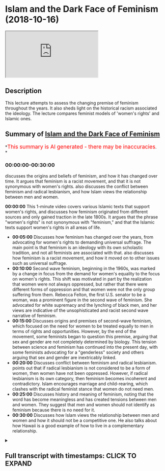 # Islam and the Dark Face of Feminism (2018-10-16)

<iframe loading='lazy' allow='autoplay' src='https://www.youtube.com/embed/sC5K5PT-atA'></iframe>

## Description

This lecture attempts to assess the changing premise of feminism throughout the years. It also sheds light on the historical racism associated the ideology. The lecture compares feminist models of 'women's rights' and Islamic ones.

## Summary of [Islam and the Dark Face of Feminism](https://www.youtube.com/watch?v=sC5K5PT-atA)

*<span style="color:red; font-size:125%">This summary is AI generated - there may be inaccuracies</span>. *

### <a onclick="modifyYTiframeseektime('0')">00:00:00-00:30:00</a>

 discusses the origins and beliefs of feminism, and how it has changed over time. It argues that feminism is a racist movement, and that it is not synonymous with women's rights.  also discusses the conflict between feminism and radical lesbianism, and how Islam views the relationship between men and women.

**<a onclick="modifyYTiframeseektime('0')">00:00:00</a>** This 1-minute video covers various Islamic texts that support women's rights, and discusses how feminism originated from different sources and only gained traction in the late 1800s. It argues that the phrase "women's rights" is not synonymous with "feminism," and that the Islamic texts support women's rights in all areas of life.

* **<a onclick="modifyYTiframeseektime('300')">00:05:00</a>** Discusses how feminism has changed over the years, from advocating for women's rights to demanding universal suffrage. The main point is that feminism is an ideology with its own scholastic tradition, and not all feminists are associated with that.  also discusses how feminism is a racist movement, and how it moved on to other issues such as universal suffrage.
* **<a onclick="modifyYTiframeseektime('600')">00:10:00</a>** Second wave feminism, beginning in the 1960s, was marked by a change in focus from the demand for women's equality to the focus on women's rights. This shift was motivated in part by the realization that women were not always oppressed, but rather that there were different forms of oppression and that women were not the only group suffering from them. Rebecca Felton, the first U.S. senator to be a woman, was a prominent figure in the second wave of feminism. She advocated for white supremacy and the lynching of black men, and her views are indicative of the unsophisticated and racist second wave narrative of feminism.
* **<a onclick="modifyYTiframeseektime('900')">00:15:00</a>** Discusses origins and premises of second-wave feminism, which focused on the need for women to be treated equally to men in terms of rights and opportunities. However, by the end of the movement, some feminists began to question this premise, arguing that sex and gender are not completely determined by biology. This tension between science and feminism has continued into the present day, with some feminists advocating for a "genderless" society and others arguing that sex and gender are inextricably linked.
* **<a onclick="modifyYTiframeseektime('1200')">00:20:00</a>** Discusses conflict between feminism and radical lesbianism. points out that if radical lesbianism is not considered to be a form of women, then women have not been oppressed. However, if radical lesbianism is its own category, then feminism becomes incoherent and contradictory. Islam encourages marriage and child-rearing, which clashes with the radical feminist stance that women do not need men.
* **<a onclick="modifyYTiframeseektime('1500')">00:25:00</a>** Discusses history and meaning of feminism, noting that the word has become meaningless and has created tensions between men and women. They suggest that men and women should not identify as feminism because there is no need for it.
* **<a onclick="modifyYTiframeseektime('1800')">00:30:00</a>** Discusses how Islam views the relationship between men and women and how it should not be a competitive one. He also talks about how Hawaii is a good example of how to live in a complementary relationship.

<details><summary><h2>Full transcript with timestamps: CLICK TO EXPAND</h2></summary>

<a onclick="modifyYTiframeseektime('8')">0:00:08</a> Music  
<a onclick="modifyYTiframeseektime('15')">0:00:15</a> salam aliekum wa rahamtullah Havanna  
<a onclick="modifyYTiframeseektime('18')">0:00:18</a> Catherine let's get started straight  
<a onclick="modifyYTiframeseektime('25')">0:00:25</a> away by saying that Islam is  
<a onclick="modifyYTiframeseektime('31')">0:00:31</a> categorically for women's rights there's  
<a onclick="modifyYTiframeseektime('35')">0:00:35</a> no doubt about that  
<a onclick="modifyYTiframeseektime('37')">0:00:37</a> just as it's LOM is categorically for  
<a onclick="modifyYTiframeseektime('40')">0:00:40</a> human rights and just like Islam is  
<a onclick="modifyYTiframeseektime('44')">0:00:44</a> categorically for human beings giving  
<a onclick="modifyYTiframeseektime('47')">0:00:47</a> God his rights as well and just like  
<a onclick="modifyYTiframeseektime('51')">0:00:51</a> Islam is for animal rights anyone who  
<a onclick="modifyYTiframeseektime('54')">0:00:54</a> denies those realities is denying a part  
<a onclick="modifyYTiframeseektime('57')">0:00:57</a> of Islam because the ayat and the hadith  
<a onclick="modifyYTiframeseektime('61')">0:01:01</a> that have come about this matter are too  
<a onclick="modifyYTiframeseektime('65')">0:01:05</a> plentiful to be disregarded  
<a onclick="modifyYTiframeseektime('68')">0:01:08</a> for example Allah Subhanahu WA Ta'ala  
<a onclick="modifyYTiframeseektime('71')">0:01:11</a> says first a javelin robbed boom and  
<a onclick="modifyYTiframeseektime('75')">0:01:15</a> nearly  
<a onclick="modifyYTiframeseektime('76')">0:01:16</a> oh dear hemella amylum min who I mean  
<a onclick="modifyYTiframeseektime('78')">0:01:18</a> coming that Kareena onthe a document but  
<a onclick="modifyYTiframeseektime('81')">0:01:21</a> that allah subhanaw taala replied to  
<a onclick="modifyYTiframeseektime('84')">0:01:24</a> them and he said that I will not let to  
<a onclick="modifyYTiframeseektime('86')">0:01:26</a> waste any deed of a doer whether they be  
<a onclick="modifyYTiframeseektime('91')">0:01:31</a> male or female and both of them are from  
<a onclick="modifyYTiframeseektime('94')">0:01:34</a> one another  
<a onclick="modifyYTiframeseektime('96')">0:01:36</a> allah subhanaw taala he says yes if  
<a onclick="modifyYTiframeseektime('100')">0:01:40</a> Tunica Phoenicia they ask you about  
<a onclick="modifyYTiframeseektime('103')">0:01:43</a> women he said would allow you've taken  
<a onclick="modifyYTiframeseektime('107')">0:01:47</a> Vienna say Allah will tell you about  
<a onclick="modifyYTiframeseektime('110')">0:01:50</a> them and in that area  
<a onclick="modifyYTiframeseektime('112')">0:01:52</a> he describes given the rights to here  
<a onclick="modifyYTiframeseektime('115')">0:01:55</a> Tammany said the ones who are often  
<a onclick="modifyYTiframeseektime('117')">0:01:57</a> girls particularly and the emphasis on  
<a onclick="modifyYTiframeseektime('121')">0:02:01</a> female orphans in the Quran I would  
<a onclick="modifyYTiframeseektime('123')">0:02:03</a> argue is more than any other ancient  
<a onclick="modifyYTiframeseektime('127')">0:02:07</a> religious texts the Prophet Muhammad SAW  
<a onclick="modifyYTiframeseektime('132')">0:02:12</a> Allah Allah who suddenly said in a  
<a onclick="modifyYTiframeseektime('133')">0:02:13</a> hadith murobashi-san ohana that in them  
<a onclick="modifyYTiframeseektime('136')">0:02:16</a> and itself  
<a onclick="modifyYTiframeseektime('137')">0:02:17</a> hijae and that certainly men are equal  
<a onclick="modifyYTiframeseektime('140')">0:02:20</a> to women but it's this equality that  
<a onclick="modifyYTiframeseektime('144')">0:02:24</a> we're going to contest and talk about  
<a onclick="modifyYTiframeseektime('146')">0:02:26</a> today because what equality that the  
<a onclick="modifyYTiframeseektime('148')">0:02:28</a> prophet muhammad sallallahoalyhiwasallam  
<a onclick="modifyYTiframeseektime('149')">0:02:29</a> mean here the hadith itself was  
<a onclick="modifyYTiframeseektime('153')">0:02:33</a> referring to will do and I assure was  
<a onclick="modifyYTiframeseektime('159')">0:02:39</a> asking the Prophet Muhammad SAW  
<a onclick="modifyYTiframeseektime('160')">0:02:40</a> hilarious mmm is it the same for men as  
<a onclick="modifyYTiframeseektime('162')">0:02:42</a> it is for women and so he replied with  
<a onclick="modifyYTiframeseektime('164')">0:02:44</a> this phrase the inner man he said of  
<a onclick="modifyYTiframeseektime('166')">0:02:46</a> jihad agenda certainly men are equal to  
<a onclick="modifyYTiframeseektime('169')">0:02:49</a> women ie in front of the law in front of  
<a onclick="modifyYTiframeseektime('173')">0:02:53</a> the Islamic law men are equal to women  
<a onclick="modifyYTiframeseektime('175')">0:02:55</a> so long as there is not an indicator or  
<a onclick="modifyYTiframeseektime('178')">0:02:58</a> what you refer to in Arabic is a Kareena  
<a onclick="modifyYTiframeseektime('180')">0:03:00</a> to indicate otherwise  
<a onclick="modifyYTiframeseektime('183')">0:03:03</a> and most of Sharia or most of the Quran  
<a onclick="modifyYTiframeseektime('188')">0:03:08</a> the camera the Quran Sunnah are very  
<a onclick="modifyYTiframeseektime('191')">0:03:11</a> much for both sexes the Prophet Muhammad  
<a onclick="modifyYTiframeseektime('196')">0:03:16</a> sallallahu alayhi wa sallam on many  
<a onclick="modifyYTiframeseektime('198')">0:03:18</a> different occasions he told men and  
<a onclick="modifyYTiframeseektime('201')">0:03:21</a> women  
<a onclick="modifyYTiframeseektime('202')">0:03:22</a> he stole so many say a Huayra that be  
<a onclick="modifyYTiframeseektime('206')">0:03:26</a> good to women in fact in his final  
<a onclick="modifyYTiframeseektime('208')">0:03:28</a> speech in our offer he made this a point  
<a onclick="modifyYTiframeseektime('211')">0:03:31</a> of emphasis just as he made racism a  
<a onclick="modifyYTiframeseektime('215')">0:03:35</a> point of emphasis and how we should  
<a onclick="modifyYTiframeseektime('217')">0:03:37</a> avoid this as well so there is no doubt  
<a onclick="modifyYTiframeseektime('221')">0:03:41</a> in anyone's mind and they cannot be a  
<a onclick="modifyYTiframeseektime('224')">0:03:44</a> disputation that islam is pro woman's  
<a onclick="modifyYTiframeseektime('229')">0:03:49</a> rights  
<a onclick="modifyYTiframeseektime('231')">0:03:51</a> well the question remains is the phrase  
<a onclick="modifyYTiframeseektime('237')">0:03:57</a> women's rights synonymous with the  
<a onclick="modifyYTiframeseektime('239')">0:03:59</a> phrase feminism that question requires  
<a onclick="modifyYTiframeseektime('243')">0:04:03</a> some kind of a historical investigation  
<a onclick="modifyYTiframeseektime('246')">0:04:06</a> which we will go through today you see  
<a onclick="modifyYTiframeseektime('250')">0:04:10</a> feminism as a phrase originated in the  
<a onclick="modifyYTiframeseektime('254')">0:04:14</a> late 1800s it appeared in some French  
<a onclick="modifyYTiframeseektime('259')">0:04:19</a> texts some medical texts and others  
<a onclick="modifyYTiframeseektime('261')">0:04:21</a> other texts it was not regarded as a  
<a onclick="modifyYTiframeseektime('265')">0:04:25</a> term referencing women's rights in  
<a onclick="modifyYTiframeseektime('268')">0:04:28</a> particular  
<a onclick="modifyYTiframeseektime('269')">0:04:29</a> in fact it was seen as the rock roots  
<a onclick="modifyYTiframeseektime('271')">0:04:31</a> return attempt to label women as  
<a onclick="modifyYTiframeseektime('274')">0:04:34</a> fanatics of some soul it was only seen  
<a onclick="modifyYTiframeseektime('277')">0:04:37</a> in a Scholastic sense after the 60s or  
<a onclick="modifyYTiframeseektime('282')">0:04:42</a> 70s and if you go on for example Google  
<a onclick="modifyYTiframeseektime('284')">0:04:44</a> Ngram it's a really interesting tool you  
<a onclick="modifyYTiframeseektime('287')">0:04:47</a> write the word feminism you'll find that  
<a onclick="modifyYTiframeseektime('289')">0:04:49</a> the word really wasn't being used up  
<a onclick="modifyYTiframeseektime('291')">0:04:51</a> until the 60s 70s to refer to women's  
<a onclick="modifyYTiframeseektime('294')">0:04:54</a> right activism is this to suggest that  
<a onclick="modifyYTiframeseektime('297')">0:04:57</a> for all of human history that women were  
<a onclick="modifyYTiframeseektime('300')">0:05:00</a> not we're men and women were not asking  
<a onclick="modifyYTiframeseektime('303')">0:05:03</a> for their rights or women's rights of  
<a onclick="modifyYTiframeseektime('306')">0:05:06</a> course not is this to suggest that women  
<a onclick="modifyYTiframeseektime('309')">0:05:09</a> only in the 60s and 70s began to realize  
<a onclick="modifyYTiframeseektime('312')">0:05:12</a> that it's time to demand rights for  
<a onclick="modifyYTiframeseektime('316')">0:05:16</a> women of course not so the point is this  
<a onclick="modifyYTiframeseektime('321')">0:05:21</a> is that feminism now is a political  
<a onclick="modifyYTiframeseektime('324')">0:05:24</a> philosophy it is a political philosophy  
<a onclick="modifyYTiframeseektime('328')">0:05:28</a> if you go into a university they have  
<a onclick="modifyYTiframeseektime('331')">0:05:31</a> gender studies they have political  
<a onclick="modifyYTiframeseektime('334')">0:05:34</a> philosophy courses it's an ideology it  
<a onclick="modifyYTiframeseektime('337')">0:05:37</a> has its own scholastic tradition and  
<a onclick="modifyYTiframeseektime('340')">0:05:40</a> when someone says I am a feminist they  
<a onclick="modifyYTiframeseektime('343')">0:05:43</a> are associating themselves with that  
<a onclick="modifyYTiframeseektime('346')">0:05:46</a> scholastic tradition with that framework  
<a onclick="modifyYTiframeseektime('350')">0:05:50</a> so someone can be an advocate of women's  
<a onclick="modifyYTiframeseektime('354')">0:05:54</a> rights without being a feminist and that  
<a onclick="modifyYTiframeseektime('357')">0:05:57</a> is the majority opinion and for example  
<a onclick="modifyYTiframeseektime('360')">0:06:00</a> America or other places where survey  
<a onclick="modifyYTiframeseektime('362')">0:06:02</a> said are done and women decide to not  
<a onclick="modifyYTiframeseektime('365')">0:06:05</a> identify themselves with feminism now if  
<a onclick="modifyYTiframeseektime('369')">0:06:09</a> you look for example in Britain where  
<a onclick="modifyYTiframeseektime('371')">0:06:11</a> the movement the Western movement you  
<a onclick="modifyYTiframeseektime('375')">0:06:15</a> could say I'm not going to say it  
<a onclick="modifyYTiframeseektime('377')">0:06:17</a> started in Britain because there was  
<a onclick="modifyYTiframeseektime('379')">0:06:19</a> parallel movements in Canada in the  
<a onclick="modifyYTiframeseektime('381')">0:06:21</a> United States of America in France and  
<a onclick="modifyYTiframeseektime('384')">0:06:24</a> in Britain but looking at Britain just  
<a onclick="modifyYTiframeseektime('385')">0:06:25</a> for an example here because it was the  
<a onclick="modifyYTiframeseektime('387')">0:06:27</a> colonial mother of the world if you like  
<a onclick="modifyYTiframeseektime('392')">0:06:32</a> for example in the 1640s 1650s there  
<a onclick="modifyYTiframeseektime('396')">0:06:36</a> there kind of emerged this criticism of  
<a onclick="modifyYTiframeseektime('400')">0:06:40</a> the fact that women were not being  
<a onclick="modifyYTiframeseektime('401')">0:06:41</a> educated  
<a onclick="modifyYTiframeseektime('403')">0:06:43</a> for example bail through our matte skin  
<a onclick="modifyYTiframeseektime('405')">0:06:45</a> a woman she she famously said if you let  
<a onclick="modifyYTiframeseektime('410')">0:06:50</a> woman be false  
<a onclick="modifyYTiframeseektime('411')">0:06:51</a> you will let them be slaves she's very  
<a onclick="modifyYTiframeseektime('414')">0:06:54</a> interesting point in 1792 I think it was  
<a onclick="modifyYTiframeseektime('421')">0:07:01</a> Mary Wollstonecraft came out she wrote a  
<a onclick="modifyYTiframeseektime('425')">0:07:05</a> book called the vindication of  
<a onclick="modifyYTiframeseektime('426')">0:07:06</a> certification of women very very famous  
<a onclick="modifyYTiframeseektime('428')">0:07:08</a> book it's seen as probably one of the  
<a onclick="modifyYTiframeseektime('430')">0:07:10</a> most impressive books that started what  
<a onclick="modifyYTiframeseektime('434')">0:07:14</a> is referred to sometimes as first wave  
<a onclick="modifyYTiframeseektime('436')">0:07:16</a> feminism after her and during her time  
<a onclick="modifyYTiframeseektime('440')">0:07:20</a> after and around the French Revolution  
<a onclick="modifyYTiframeseektime('442')">0:07:22</a> many people came out and the main demand  
<a onclick="modifyYTiframeseektime('446')">0:07:26</a> was as follows this was the main premise  
<a onclick="modifyYTiframeseektime('448')">0:07:28</a> of feminism at that particular time the  
<a onclick="modifyYTiframeseektime('450')">0:07:30</a> main demand was that women just like men  
<a onclick="modifyYTiframeseektime('453')">0:07:33</a> have mental faculties they have  
<a onclick="modifyYTiframeseektime('455')">0:07:35</a> intellect they have rationality and  
<a onclick="modifyYTiframeseektime('457')">0:07:37</a> therefore their intellect and  
<a onclick="modifyYTiframeseektime('459')">0:07:39</a> rationality should be nourished through  
<a onclick="modifyYTiframeseektime('461')">0:07:41</a> the system of education and this was the  
<a onclick="modifyYTiframeseektime('464')">0:07:44</a> main argument of Mary Wollstonecraft she  
<a onclick="modifyYTiframeseektime('466')">0:07:46</a> said that we should be educated just  
<a onclick="modifyYTiframeseektime('468')">0:07:48</a> like men why not we are we are  
<a onclick="modifyYTiframeseektime('469')">0:07:49</a> accountable are we not were intelligent  
<a onclick="modifyYTiframeseektime('472')">0:07:52</a> are we not we have intellect do we not  
<a onclick="modifyYTiframeseektime('475')">0:07:55</a> have that so the argument was a very  
<a onclick="modifyYTiframeseektime('477')">0:07:57</a> clear argument a very simple argument  
<a onclick="modifyYTiframeseektime('482')">0:08:02</a> and that's why it was a very true  
<a onclick="modifyYTiframeseektime('483')">0:08:03</a> argument and not many people in history  
<a onclick="modifyYTiframeseektime('487')">0:08:07</a> not many people in history really would  
<a onclick="modifyYTiframeseektime('490')">0:08:10</a> go against the premise of those  
<a onclick="modifyYTiframeseektime('492')">0:08:12</a> arguments or I should say not  
<a onclick="modifyYTiframeseektime('495')">0:08:15</a> many people today even because in the  
<a onclick="modifyYTiframeseektime('498')">0:08:18</a> Dark Ages and in the in Europe you had  
<a onclick="modifyYTiframeseektime('502')">0:08:22</a> serious problems when it related for  
<a onclick="modifyYTiframeseektime('506')">0:08:26</a> example to him his education so the main  
<a onclick="modifyYTiframeseektime('510')">0:08:30</a> point is this moved on to what you call  
<a onclick="modifyYTiframeseektime('513')">0:08:33</a> universal suffrage and here is where we  
<a onclick="modifyYTiframeseektime('517')">0:08:37</a> need to really think about some very key  
<a onclick="modifyYTiframeseektime('518')">0:08:38</a> questions universal suffrage is the idea  
<a onclick="modifyYTiframeseektime('522')">0:08:42</a> that men and women should both vote and  
<a onclick="modifyYTiframeseektime('524')">0:08:44</a> in both the United States of America and  
<a onclick="modifyYTiframeseektime('527')">0:08:47</a> United Kingdom and other places like  
<a onclick="modifyYTiframeseektime('529')">0:08:49</a> Canada and France and other places there  
<a onclick="modifyYTiframeseektime('533')">0:08:53</a> was a movement now to try and get women  
<a onclick="modifyYTiframeseektime('535')">0:08:55</a> to vote  
<a onclick="modifyYTiframeseektime('537')">0:08:57</a> now obviously once again from our  
<a onclick="modifyYTiframeseektime('541')">0:09:01</a> perspective as Muslims we don't have any  
<a onclick="modifyYTiframeseektime('542')">0:09:02</a> issue with this because at the time of  
<a onclick="modifyYTiframeseektime('545')">0:09:05</a> the Prophet Muhammad SAW Allah resell em  
<a onclick="modifyYTiframeseektime('547')">0:09:07</a> when they were given doing by Iowa's men  
<a onclick="modifyYTiframeseektime('549')">0:09:09</a> and women doing beya  
<a onclick="modifyYTiframeseektime('550')">0:09:10</a> we don't have an issue with this we  
<a onclick="modifyYTiframeseektime('552')">0:09:12</a> don't have an issue with it  
<a onclick="modifyYTiframeseektime('553')">0:09:13</a> fundamentally like you know the why  
<a onclick="modifyYTiframeseektime('556')">0:09:16</a> should women not have a vote this is not  
<a onclick="modifyYTiframeseektime('557')">0:09:17</a> an issue for us so once again here there  
<a onclick="modifyYTiframeseektime('559')">0:09:19</a> was no line there is no line of  
<a onclick="modifyYTiframeseektime('560')">0:09:20</a> demarcation we have not parted ways yet  
<a onclick="modifyYTiframeseektime('563')">0:09:23</a> with the feminists with the so-called  
<a onclick="modifyYTiframeseektime('564')">0:09:24</a> feminists because at this point in time  
<a onclick="modifyYTiframeseektime('566')">0:09:26</a> by the way they didn't call themselves  
<a onclick="modifyYTiframeseektime('567')">0:09:27</a> feminists those individuals didn't call  
<a onclick="modifyYTiframeseektime('569')">0:09:29</a> themselves feminists some points need to  
<a onclick="modifyYTiframeseektime('573')">0:09:33</a> be noted first wave feminism despite  
<a onclick="modifyYTiframeseektime('577')">0:09:37</a> having reasonable claims was a racist  
<a onclick="modifyYTiframeseektime('580')">0:09:40</a> movement now wait a minute we're going  
<a onclick="modifyYTiframeseektime('582')">0:09:42</a> controversial all of a sudden yes I am  
<a onclick="modifyYTiframeseektime('585')">0:09:45</a> but it's the truth  
<a onclick="modifyYTiframeseektime('587')">0:09:47</a> and most people would recognize this for  
<a onclick="modifyYTiframeseektime('589')">0:09:49</a> example emily's canton who started this  
<a onclick="modifyYTiframeseektime('596')">0:09:56</a> in the the Falls conference the Seneca  
<a onclick="modifyYTiframeseektime('600')">0:10:00</a> Falls conference in 1848 she was not  
<a onclick="modifyYTiframeseektime('605')">0:10:05</a> happy with the fact that black people  
<a onclick="modifyYTiframeseektime('608')">0:10:08</a> could get the vote for example before  
<a onclick="modifyYTiframeseektime('610')">0:10:10</a> white women would likewise Felton  
<a onclick="modifyYTiframeseektime('616')">0:10:16</a> Rebecca Felton Rebecca Latimer Felton  
<a onclick="modifyYTiframeseektime('620')">0:10:20</a> she was the first senator of the United  
<a onclick="modifyYTiframeseektime('623')">0:10:23</a> States that was a woman and she  
<a onclick="modifyYTiframeseektime('626')">0:10:26</a> explicitly advocated white supremacy she  
<a onclick="modifyYTiframeseektime('629')">0:10:29</a> was part of the KKK and she said that if  
<a onclick="modifyYTiframeseektime('632')">0:10:32</a> it wasn't I cannot bear to see a black  
<a onclick="modifyYTiframeseektime('634')">0:10:34</a> man you know vote on my rights I cannot  
<a onclick="modifyYTiframeseektime('637')">0:10:37</a> bear to see this and she even advocated  
<a onclick="modifyYTiframeseektime('640')">0:10:40</a> the lynching of black men lynching she  
<a onclick="modifyYTiframeseektime('642')">0:10:42</a> said I would rather see a thousand black  
<a onclick="modifyYTiframeseektime('645')">0:10:45</a> men lynched every week then then for me  
<a onclick="modifyYTiframeseektime('649')">0:10:49</a> too  
<a onclick="modifyYTiframeseektime('649')">0:10:49</a> then for them to vote for my my issues  
<a onclick="modifyYTiframeseektime('652')">0:10:52</a> and this is not isolated incidents even  
<a onclick="modifyYTiframeseektime('656')">0:10:56</a> in the United States the United States  
<a onclick="modifyYTiframeseektime('657')">0:10:57</a> but in the United Kingdom you had me  
<a onclick="modifyYTiframeseektime('659')">0:10:59</a> listen for a four-set who's got a  
<a onclick="modifyYTiframeseektime('661')">0:11:01</a> society named after her now in the  
<a onclick="modifyYTiframeseektime('663')">0:11:03</a> United Kingdom it's called the Fawcett  
<a onclick="modifyYTiframeseektime('665')">0:11:05</a> Society she was once again very appalled  
<a onclick="modifyYTiframeseektime('669')">0:11:09</a> with the fact that New Zealand Maori  
<a onclick="modifyYTiframeseektime('671')">0:11:11</a> woman have a vote before white woman do  
<a onclick="modifyYTiframeseektime('674')">0:11:14</a> so she this was a racist movement why is  
<a onclick="modifyYTiframeseektime('677')">0:11:17</a> this very important because the second  
<a onclick="modifyYTiframeseektime('682')">0:11:22</a> wave narrative of feminism which we're  
<a onclick="modifyYTiframeseektime('684')">0:11:24</a> going to talk about more in detail has  
<a onclick="modifyYTiframeseektime('688')">0:11:28</a> women being oppressed at all times by  
<a onclick="modifyYTiframeseektime('691')">0:11:31</a> men this is the narrative this is the  
<a onclick="modifyYTiframeseektime('692')">0:11:32</a> story that here you have women on the  
<a onclick="modifyYTiframeseektime('696')">0:11:36</a> bottom subjugated subordinated oppressed  
<a onclick="modifyYTiframeseektime('699')">0:11:39</a> and then you have men on the top  
<a onclick="modifyYTiframeseektime('701')">0:11:41</a> oppressing them my question if this is a  
<a onclick="modifyYTiframeseektime('705')">0:11:45</a> generalizable statement can we say that  
<a onclick="modifyYTiframeseektime('710')">0:11:50</a> black men were oppressing white women  
<a onclick="modifyYTiframeseektime('713')">0:11:53</a> wait a minute say this one more time  
<a onclick="modifyYTiframeseektime('715')">0:11:55</a> okay okay no problem I'll say again if  
<a onclick="modifyYTiframeseektime('721')">0:12:01</a> this is a generalizable thesis that men  
<a onclick="modifyYTiframeseektime('726')">0:12:06</a> are oppressing women can we say in the  
<a onclick="modifyYTiframeseektime('731')">0:12:11</a> context of the United States or the  
<a onclick="modifyYTiframeseektime('733')">0:12:13</a> British colonial context that men of  
<a onclick="modifyYTiframeseektime('737')">0:12:17</a> color and what I'm going to just say  
<a onclick="modifyYTiframeseektime('738')">0:12:18</a> black men either black men living in the  
<a onclick="modifyYTiframeseektime('742')">0:12:22</a> United States all colonial subjects of  
<a onclick="modifyYTiframeseektime('747')">0:12:27</a> other nations can we say those men were  
<a onclick="modifyYTiframeseektime('749')">0:12:29</a> were oppressing women can we say this  
<a onclick="modifyYTiframeseektime('751')">0:12:31</a> it's impossible for us to make this  
<a onclick="modifyYTiframeseektime('754')">0:12:34</a> claim the narrative of feminism  
<a onclick="modifyYTiframeseektime('758')">0:12:38</a> therefore is an unsophisticated  
<a onclick="modifyYTiframeseektime('760')">0:12:40</a> narrative because the narrative is this  
<a onclick="modifyYTiframeseektime('763')">0:12:43</a> men are always oppressors and women are  
<a onclick="modifyYTiframeseektime('766')">0:12:46</a> always oppressed but here's the question  
<a onclick="modifyYTiframeseektime('768')">0:12:48</a> we must ask what men are you talking  
<a onclick="modifyYTiframeseektime('771')">0:12:51</a> about and what women are you talking  
<a onclick="modifyYTiframeseektime('772')">0:12:52</a> about  
<a onclick="modifyYTiframeseektime('773')">0:12:53</a> and what time are you talking about  
<a onclick="modifyYTiframeseektime('776')">0:12:56</a> because each time has its own context  
<a onclick="modifyYTiframeseektime('780')">0:13:00</a> this is our this is our point of  
<a onclick="modifyYTiframeseektime('784')">0:13:04</a> separation now we say that actually the  
<a onclick="modifyYTiframeseektime('792')">0:13:12</a> narrative the story the myth that men  
<a onclick="modifyYTiframeseektime('796')">0:13:16</a> throughout all of history have been  
<a onclick="modifyYTiframeseektime('799')">0:13:19</a> attacking and oppressing vulnerable when  
<a onclick="modifyYTiframeseektime('804')">0:13:24</a> has some truth in it but it is not true  
<a onclick="modifyYTiframeseektime('808')">0:13:28</a> absolutely we also find the opposite  
<a onclick="modifyYTiframeseektime('811')">0:13:31</a> being the case do you think that Rebecca  
<a onclick="modifyYTiframeseektime('815')">0:13:35</a> Felton  
<a onclick="modifyYTiframeseektime('816')">0:13:36</a> the first senator of the United States  
<a onclick="modifyYTiframeseektime('819')">0:13:39</a> if she had her way that they would not  
<a onclick="modifyYTiframeseektime('823')">0:13:43</a> have been an oppression against black  
<a onclick="modifyYTiframeseektime('825')">0:13:45</a> men in the United States of America so  
<a onclick="modifyYTiframeseektime('828')">0:13:48</a> here this is very important we cannot  
<a onclick="modifyYTiframeseektime('830')">0:13:50</a> say that the that men have been  
<a onclick="modifyYTiframeseektime('834')">0:13:54</a> oppressing women all throughout of all  
<a onclick="modifyYTiframeseektime('836')">0:13:56</a> of society now second where feminism  
<a onclick="modifyYTiframeseektime('839')">0:13:59</a> really started in the 60s second wave  
<a onclick="modifyYTiframeseektime('842')">0:14:02</a> now usually it's divided into first wave  
<a onclick="modifyYTiframeseektime('845')">0:14:05</a> the second wave and third wave that's  
<a onclick="modifyYTiframeseektime('847')">0:14:07</a> how they divide it now yeah and they  
<a onclick="modifyYTiframeseektime('849')">0:14:09</a> also divide feminism into liberal  
<a onclick="modifyYTiframeseektime('852')">0:14:12</a> feminism Marxist feminism and radical  
<a onclick="modifyYTiframeseektime('854')">0:14:14</a> feminine it loosely how they define  
<a onclick="modifyYTiframeseektime('856')">0:14:16</a> feminism historically and ideologically  
<a onclick="modifyYTiframeseektime('860')">0:14:20</a> that's how they compartmentalize it in  
<a onclick="modifyYTiframeseektime('862')">0:14:22</a> the 60s you have people like Simone de  
<a onclick="modifyYTiframeseektime('865')">0:14:25</a> Beauvoir very influential if not in my  
<a onclick="modifyYTiframeseektime('868')">0:14:28</a> opinion the most influential feminist  
<a onclick="modifyYTiframeseektime('870')">0:14:30</a> maybe to have ever lived she wrote a  
<a onclick="modifyYTiframeseektime('873')">0:14:33</a> book called the second sex you had bred  
<a onclick="modifyYTiframeseektime('874')">0:14:34</a> a betty Friedan who wrote a book called  
<a onclick="modifyYTiframeseektime('876')">0:14:36</a> feminine mystique you had these women  
<a onclick="modifyYTiframeseektime('878')">0:14:38</a> coming out and writing books about  
<a onclick="modifyYTiframeseektime('880')">0:14:40</a> feminism and here now the premise has  
<a onclick="modifyYTiframeseektime('884')">0:14:44</a> changed now this is very important  
<a onclick="modifyYTiframeseektime('885')">0:14:45</a> because the question would be okay  
<a onclick="modifyYTiframeseektime('887')">0:14:47</a> what's wrong with being a feminist right  
<a onclick="modifyYTiframeseektime('889')">0:14:49</a> now we don't know what's wrong with  
<a onclick="modifyYTiframeseektime('890')">0:14:50</a> being a fair isn't it just about women's  
<a onclick="modifyYTiframeseektime('892')">0:14:52</a> rights I'll tell you what the problem is  
<a onclick="modifyYTiframeseektime('894')">0:14:54</a> first wave feminism the demand was  
<a onclick="modifyYTiframeseektime('897')">0:14:57</a> reasonable we need to women need to be  
<a onclick="modifyYTiframeseektime('899')">0:14:59</a> educated just like men women need the  
<a onclick="modifyYTiframeseektime('902')">0:15:02</a> vote just like men women need to be a  
<a onclick="modifyYTiframeseektime('904')">0:15:04</a> part of public life just like men all of  
<a onclick="modifyYTiframeseektime('906')">0:15:06</a> these were very reasonable demands which  
<a onclick="modifyYTiframeseektime('909')">0:15:09</a> were premise for a very reasonable  
<a onclick="modifyYTiframeseektime('911')">0:15:11</a> intelligible coherent premise which is  
<a onclick="modifyYTiframeseektime('914')">0:15:14</a> that look men are accountable women are  
<a onclick="modifyYTiframeseektime('916')">0:15:16</a> accountable men are rational women are  
<a onclick="modifyYTiframeseektime('919')">0:15:19</a> rational women are rational men are  
<a onclick="modifyYTiframeseektime('922')">0:15:22</a> intelligent women are intelligent  
<a onclick="modifyYTiframeseektime('923')">0:15:23</a> therefore they should have the ability  
<a onclick="modifyYTiframeseektime('925')">0:15:25</a> to nourish their faculties that is a  
<a onclick="modifyYTiframeseektime('928')">0:15:28</a> coherent premise in the second wave you  
<a onclick="modifyYTiframeseektime('931')">0:15:31</a> had completely different premise the  
<a onclick="modifyYTiframeseektime('933')">0:15:33</a> premise changed  
<a onclick="modifyYTiframeseektime('936')">0:15:36</a> you had a theory now which was saying  
<a onclick="modifyYTiframeseektime('939')">0:15:39</a> that men and women yes they are  
<a onclick="modifyYTiframeseektime('944')">0:15:44</a> different this is what Simone de  
<a onclick="modifyYTiframeseektime('945')">0:15:45</a> Beauvoir said in her book she mentions  
<a onclick="modifyYTiframeseektime('948')">0:15:48</a> it in her book the second sex she has a  
<a onclick="modifyYTiframeseektime('949')">0:15:49</a> whole chapter called biology and she  
<a onclick="modifyYTiframeseektime('952')">0:15:52</a> says yes she even says women are much  
<a onclick="modifyYTiframeseektime('954')">0:15:54</a> more emotional than men they cry this  
<a onclick="modifyYTiframeseektime('957')">0:15:57</a> this that the weaker the men will be a  
<a onclick="modifyYTiframeseektime('959')">0:15:59</a> woman in a fight she said this and she's  
<a onclick="modifyYTiframeseektime('961')">0:16:01</a> the most influential feminist of all  
<a onclick="modifyYTiframeseektime('962')">0:16:02</a> time the mother of feminism and she says  
<a onclick="modifyYTiframeseektime('965')">0:16:05</a> yes men are stronger and women are weak  
<a onclick="modifyYTiframeseektime('967')">0:16:07</a> and these things we know this we're not  
<a onclick="modifyYTiframeseektime('968')">0:16:08</a> ignorant she says we know this by the  
<a onclick="modifyYTiframeseektime('971')">0:16:11</a> way if I had said this it would probably  
<a onclick="modifyYTiframeseektime('973')">0:16:13</a> seem misogynistic imagine if I was  
<a onclick="modifyYTiframeseektime('976')">0:16:16</a> working in somewhere in Norway and say  
<a onclick="modifyYTiframeseektime('978')">0:16:18</a> look women are more emotional than men I  
<a onclick="modifyYTiframeseektime('979')">0:16:19</a> say this is problematic but if Simone de  
<a onclick="modifyYTiframeseektime('982')">0:16:22</a> Beauvoir says it no problem anyways the  
<a onclick="modifyYTiframeseektime('985')">0:16:25</a> truth can only be said by some people in  
<a onclick="modifyYTiframeseektime('987')">0:16:27</a> certain corners anyways so here she says  
<a onclick="modifyYTiframeseektime('991')">0:16:31</a> we know the differences between men and  
<a onclick="modifyYTiframeseektime('993')">0:16:33</a> women there are physiological  
<a onclick="modifyYTiframeseektime('994')">0:16:34</a> differences there are psychological  
<a onclick="modifyYTiframeseektime('996')">0:16:36</a> differences there are biological  
<a onclick="modifyYTiframeseektime('997')">0:16:37</a> differences we know she says despite  
<a onclick="modifyYTiframeseektime('1000')">0:16:40</a> this this is the point of second wave  
<a onclick="modifyYTiframeseektime('1003')">0:16:43</a> feminism where the premise starts to  
<a onclick="modifyYTiframeseektime('1005')">0:16:45</a> crumble underneath she says we know this  
<a onclick="modifyYTiframeseektime('1008')">0:16:48</a> but despite the differences we should be  
<a onclick="modifyYTiframeseektime('1012')">0:16:52</a> treated the same that is the premise  
<a onclick="modifyYTiframeseektime('1015')">0:16:55</a> because gender is socially constructed  
<a onclick="modifyYTiframeseektime('1018')">0:16:58</a> she famously says that a woman is not a  
<a onclick="modifyYTiframeseektime('1022')">0:17:02</a> book you you're not born of woman you're  
<a onclick="modifyYTiframeseektime('1024')">0:17:04</a> made into one so gender is socially  
<a onclick="modifyYTiframeseektime('1026')">0:17:06</a> constructed therefore were equal we  
<a onclick="modifyYTiframeseektime('1031')">0:17:11</a> should be treated equally even though in  
<a onclick="modifyYTiframeseektime('1033')">0:17:13</a> terms of sex we are different first  
<a onclick="modifyYTiframeseektime('1037')">0:17:17</a> question can you prove this why because  
<a onclick="modifyYTiframeseektime('1041')">0:17:21</a> here you are you're saying ought to and  
<a onclick="modifyYTiframeseektime('1043')">0:17:23</a> should these are moral judgments the  
<a onclick="modifyYTiframeseektime('1047')">0:17:27</a> assumption here is that different things  
<a onclick="modifyYTiframeseektime('1049')">0:17:29</a> should be treated the same way my  
<a onclick="modifyYTiframeseektime('1051')">0:17:31</a> question is how can you prove this is  
<a onclick="modifyYTiframeseektime('1053')">0:17:33</a> there a mechanism of proving this  
<a onclick="modifyYTiframeseektime('1057')">0:17:37</a> philosophically and she provides  
<a onclick="modifyYTiframeseektime('1060')">0:17:40</a> absolutely no mechanism whatsoever there  
<a onclick="modifyYTiframeseektime('1063')">0:17:43</a> is no mechanism now it becomes even more  
<a onclick="modifyYTiframeseektime('1066')">0:17:46</a> ridiculous because and by the way many  
<a onclick="modifyYTiframeseektime('1069')">0:17:49</a> who would agree with me even as  
<a onclick="modifyYTiframeseektime('1071')">0:17:51</a> feminists on this point third wave  
<a onclick="modifyYTiframeseektime('1074')">0:17:54</a> feminism for example a woman called  
<a onclick="modifyYTiframeseektime('1077')">0:17:57</a> maanteeeca  
<a onclick="modifyYTiframeseektime('1078')">0:17:58</a> Wittig who wrote a book in 1996 and also  
<a onclick="modifyYTiframeseektime('1081')">0:18:01</a> Judith Butler I think she's still she's  
<a onclick="modifyYTiframeseektime('1085')">0:18:05</a> still alive now these women now are  
<a onclick="modifyYTiframeseektime('1087')">0:18:07</a> saying that sex itself is socially  
<a onclick="modifyYTiframeseektime('1091')">0:18:11</a> constructed wait a minute please  
<a onclick="modifyYTiframeseektime('1093')">0:18:13</a> why did you have to go there why did you  
<a onclick="modifyYTiframeseektime('1097')">0:18:17</a> have to say such silly things  
<a onclick="modifyYTiframeseektime('1098')">0:18:18</a> what do you mean sex is socially  
<a onclick="modifyYTiframeseektime('1100')">0:18:20</a> constructed they use post-modernism post  
<a onclick="modifyYTiframeseektime('1103')">0:18:23</a> structuralism and these things and they  
<a onclick="modifyYTiframeseektime('1104')">0:18:24</a> say sex you know what when I say sex  
<a onclick="modifyYTiframeseektime('1106')">0:18:26</a> we're talking about when a baby is born  
<a onclick="modifyYTiframeseektime('1108')">0:18:28</a> they are born with certain genitalia a  
<a onclick="modifyYTiframeseektime('1110')">0:18:30</a> man is born with a penis a woman is born  
<a onclick="modifyYTiframeseektime('1113')">0:18:33</a> with a vagina  
<a onclick="modifyYTiframeseektime('1114')">0:18:34</a> yes we can we can see no this is a  
<a onclick="modifyYTiframeseektime('1118')">0:18:38</a> social construction okay my question to  
<a onclick="modifyYTiframeseektime('1125')">0:18:45</a> you how do you know I would say to have  
<a onclick="modifyYTiframeseektime('1127')">0:18:47</a> how do you know what you're saying is  
<a onclick="modifyYTiframeseektime('1129')">0:18:49</a> not a social construction how can you  
<a onclick="modifyYTiframeseektime('1131')">0:18:51</a> prove what you're saying is not socially  
<a onclick="modifyYTiframeseektime('1132')">0:18:52</a> constructed this is why would Oscar  
<a onclick="modifyYTiframeseektime('1136')">0:18:56</a> so what extent now is because now  
<a onclick="modifyYTiframeseektime('1139')">0:18:59</a> there's a tension between science and  
<a onclick="modifyYTiframeseektime('1140')">0:19:00</a> feminism you're denying biological  
<a onclick="modifyYTiframeseektime('1146')">0:19:06</a> realities so you can make a point at a  
<a onclick="modifyYTiframeseektime('1149')">0:19:09</a> metaphysical point which cannot be  
<a onclick="modifyYTiframeseektime('1151')">0:19:11</a> proven why did they have to say this is  
<a onclick="modifyYTiframeseektime('1153')">0:19:13</a> the question very important question why  
<a onclick="modifyYTiframeseektime('1154')">0:19:14</a> did they have to go down this route and  
<a onclick="modifyYTiframeseektime('1156')">0:19:16</a> say that sex is socially constructed or  
<a onclick="modifyYTiframeseektime('1158')">0:19:18</a> that it doesn't matter sex does not  
<a onclick="modifyYTiframeseektime('1161')">0:19:21</a> determine gender in any way shape or  
<a onclick="modifyYTiframeseektime('1164')">0:19:24</a> form why did you have to go down that  
<a onclick="modifyYTiframeseektime('1165')">0:19:25</a> line of reasoning to fill the gap that  
<a onclick="modifyYTiframeseektime('1168')">0:19:28</a> Simone de Beauvoir left which is what  
<a onclick="modifyYTiframeseektime('1170')">0:19:30</a> she had no mechanism of proving that  
<a onclick="modifyYTiframeseektime('1173')">0:19:33</a> differences should not be treated in  
<a onclick="modifyYTiframeseektime('1176')">0:19:36</a> different ways  
<a onclick="modifyYTiframeseektime('1177')">0:19:37</a> in other words Simone de Beauvoir said  
<a onclick="modifyYTiframeseektime('1180')">0:19:40</a> yes we have biological differences but  
<a onclick="modifyYTiframeseektime('1182')">0:19:42</a> we should be treated the same but she  
<a onclick="modifyYTiframeseektime('1184')">0:19:44</a> didn't tell us why or how now these  
<a onclick="modifyYTiframeseektime('1187')">0:19:47</a> other feminists that came afterwards  
<a onclick="modifyYTiframeseektime('1189')">0:19:49</a> they realized that there's a problem in  
<a onclick="modifyYTiframeseektime('1190')">0:19:50</a> that reasoning and they said to make it  
<a onclick="modifyYTiframeseektime('1192')">0:19:52</a> easy for us we're just going to say yes  
<a onclick="modifyYTiframeseektime('1195')">0:19:55</a> that sex and gender have no connection  
<a onclick="modifyYTiframeseektime('1197')">0:19:57</a> whatsoever sex and gender have no  
<a onclick="modifyYTiframeseektime('1200')">0:20:00</a> connection whatsoever therefore  
<a onclick="modifyYTiframeseektime('1203')">0:20:03</a> you can be whatever you want to be and  
<a onclick="modifyYTiframeseektime('1205')">0:20:05</a> this woman Witek she says lesbian women  
<a onclick="modifyYTiframeseektime('1208')">0:20:08</a> because she was a lesbian radical  
<a onclick="modifyYTiframeseektime('1209')">0:20:09</a> lesbian she said that by the way a  
<a onclick="modifyYTiframeseektime('1212')">0:20:12</a> radical lesbian means that she believed  
<a onclick="modifyYTiframeseektime('1215')">0:20:15</a> that lesbianism was the way forward for  
<a onclick="modifyYTiframeseektime('1217')">0:20:17</a> women in order to assert themselves  
<a onclick="modifyYTiframeseektime('1218')">0:20:18</a> independently she said that lesbian  
<a onclick="modifyYTiframeseektime('1222')">0:20:22</a> women are not women fiber  
<a onclick="modifyYTiframeseektime('1226')">0:20:26</a> what's the portion I mean what do you  
<a onclick="modifyYTiframeseektime('1229')">0:20:29</a> say about this how do we respond to that  
<a onclick="modifyYTiframeseektime('1231')">0:20:31</a> now the point is this fine if they're  
<a onclick="modifyYTiframeseektime('1234')">0:20:34</a> not women then women have not been  
<a onclick="modifyYTiframeseektime('1235')">0:20:35</a> oppressed if they're not women then okay  
<a onclick="modifyYTiframeseektime('1238')">0:20:38</a> was the whole point the whole thesis  
<a onclick="modifyYTiframeseektime('1240')">0:20:40</a> drops then were they then not men  
<a onclick="modifyYTiframeseektime('1243')">0:20:43</a> they're not women they're their own  
<a onclick="modifyYTiframeseektime('1246')">0:20:46</a> category and this is where the feminists  
<a onclick="modifyYTiframeseektime('1249')">0:20:49</a> start to attack each other because of  
<a onclick="modifyYTiframeseektime('1252')">0:20:52</a> the incoherence of the premise of  
<a onclick="modifyYTiframeseektime('1254')">0:20:54</a> feminism the new premise after the  
<a onclick="modifyYTiframeseektime('1256')">0:20:56</a> second wave for example Germaine Greer  
<a onclick="modifyYTiframeseektime('1258')">0:20:58</a> who is she's Australian born but she's  
<a onclick="modifyYTiframeseektime('1261')">0:21:01</a> now based in the UK she wrote a book in  
<a onclick="modifyYTiframeseektime('1264')">0:21:04</a> 1970 called the the Female Eunuch which  
<a onclick="modifyYTiframeseektime('1267')">0:21:07</a> means this means someone who has been  
<a onclick="modifyYTiframeseektime('1270')">0:21:10</a> castrated you know anyways very famous  
<a onclick="modifyYTiframeseektime('1272')">0:21:12</a> book she came on Newsnight was one of  
<a onclick="modifyYTiframeseektime('1275')">0:21:15</a> those TV programs and she said that  
<a onclick="modifyYTiframeseektime('1279')">0:21:19</a> transgendered people yes  
<a onclick="modifyYTiframeseektime('1281')">0:21:21</a> transgendered people there are not  
<a onclick="modifyYTiframeseektime('1284')">0:21:24</a> really women so they're all  
<a onclick="modifyYTiframeseektime('1286')">0:21:26</a> contradicting each other one is saying  
<a onclick="modifyYTiframeseektime('1288')">0:21:28</a> biology has everything to do with it the  
<a onclick="modifyYTiframeseektime('1290')">0:21:30</a> other one is biology has nothing to do  
<a onclick="modifyYTiframeseektime('1291')">0:21:31</a> with it  
<a onclick="modifyYTiframeseektime('1292')">0:21:32</a> this one is saying sex is linked to  
<a onclick="modifyYTiframeseektime('1293')">0:21:33</a> gender this one is saying no gender is  
<a onclick="modifyYTiframeseektime('1295')">0:21:35</a> not linked to sex they are contradicting  
<a onclick="modifyYTiframeseektime('1297')">0:21:37</a> each other because there is no basis for  
<a onclick="modifyYTiframeseektime('1299')">0:21:39</a> what is gender  
<a onclick="modifyYTiframeseektime('1300')">0:21:40</a> what is sex they're all contradicting  
<a onclick="modifyYTiframeseektime('1302')">0:21:42</a> each other it's literally ramblings this  
<a onclick="modifyYTiframeseektime('1305')">0:21:45</a> is this is what it is it's become  
<a onclick="modifyYTiframeseektime('1306')">0:21:46</a> ramblings philosophical ramblings and  
<a onclick="modifyYTiframeseektime('1310')">0:21:50</a> they're all contradicting each other one  
<a onclick="modifyYTiframeseektime('1312')">0:21:52</a> after the other the question is why as  
<a onclick="modifyYTiframeseektime('1316')">0:21:56</a> Muslims for example why can we not  
<a onclick="modifyYTiframeseektime('1319')">0:21:59</a> associate with this because of many  
<a onclick="modifyYTiframeseektime('1322')">0:22:02</a> reasons number one Islam is clear in its  
<a onclick="modifyYTiframeseektime('1326')">0:22:06</a> demarcation between men and women men  
<a onclick="modifyYTiframeseektime('1329')">0:22:09</a> are biological born as males etc women  
<a onclick="modifyYTiframeseektime('1334')">0:22:14</a> are and the feminist movement is not  
<a onclick="modifyYTiframeseektime('1335')">0:22:15</a> agreed upon this  
<a onclick="modifyYTiframeseektime('1336')">0:22:16</a> and they would seem to suggest that  
<a onclick="modifyYTiframeseektime('1339')">0:22:19</a> gender is socially constructed this is a  
<a onclick="modifyYTiframeseektime('1342')">0:22:22</a> problem number two the second wave  
<a onclick="modifyYTiframeseektime('1344')">0:22:24</a> attack on motherhood the second wave  
<a onclick="modifyYTiframeseektime('1348')">0:22:28</a> attack on motherhood Simone de Beauvoir  
<a onclick="modifyYTiframeseektime('1350')">0:22:30</a> has a whole chapter on motherhood and on  
<a onclick="modifyYTiframeseektime('1354')">0:22:34</a> marriage and she herself never got  
<a onclick="modifyYTiframeseektime('1356')">0:22:36</a> married and never had children and she  
<a onclick="modifyYTiframeseektime('1358')">0:22:38</a> thought it was oppressive by virtue of  
<a onclick="modifyYTiframeseektime('1361')">0:22:41</a> the fact that you do it that you will be  
<a onclick="modifyYTiframeseektime('1364')">0:22:44</a> oppressed so in other words she thinks  
<a onclick="modifyYTiframeseektime('1365')">0:22:45</a> that if a woman has a child this she's  
<a onclick="modifyYTiframeseektime('1368')">0:22:48</a> oppressing herself and she never had a  
<a onclick="modifyYTiframeseektime('1369')">0:22:49</a> child and its really interesting by the  
<a onclick="modifyYTiframeseektime('1370')">0:22:50</a> way if you go online you were right her  
<a onclick="modifyYTiframeseektime('1372')">0:22:52</a> name City born de Beauvoir you'll find  
<a onclick="modifyYTiframeseektime('1374')">0:22:54</a> that she always wears a hijab it's  
<a onclick="modifyYTiframeseektime('1376')">0:22:56</a> really interesting I've never seen this  
<a onclick="modifyYTiframeseektime('1379')">0:22:59</a> woman without her job but she never had  
<a onclick="modifyYTiframeseektime('1382')">0:23:02</a> a child she never had children she never  
<a onclick="modifyYTiframeseektime('1386')">0:23:06</a> had a children she never had a children  
<a onclick="modifyYTiframeseektime('1388')">0:23:08</a> and she never got married and she  
<a onclick="modifyYTiframeseektime('1389')">0:23:09</a> thought the whole thing was a present so  
<a onclick="modifyYTiframeseektime('1391')">0:23:11</a> islam encourages marriage encouraging  
<a onclick="modifyYTiframeseektime('1395')">0:23:15</a> encourages for you to have children  
<a onclick="modifyYTiframeseektime('1397')">0:23:17</a> therefore there is a contradiction 0.3  
<a onclick="modifyYTiframeseektime('1400')">0:23:20</a> their attitude towards men generally  
<a onclick="modifyYTiframeseektime('1404')">0:23:24</a> there they would argue that men are not  
<a onclick="modifyYTiframeseektime('1406')">0:23:26</a> the enemy  
<a onclick="modifyYTiframeseektime('1407')">0:23:27</a> betty Friedan said this men are not the  
<a onclick="modifyYTiframeseektime('1408')">0:23:28</a> enemy but in other parts of her book she  
<a onclick="modifyYTiframeseektime('1410')">0:23:30</a> says you know in feminine mystique as  
<a onclick="modifyYTiframeseektime('1414')">0:23:34</a> she wrote in 1963 she said that you know  
<a onclick="modifyYTiframeseektime('1416')">0:23:36</a> we're in a comfortable concentration  
<a onclick="modifyYTiframeseektime('1417')">0:23:37</a> camp comfortable concentration just  
<a onclick="modifyYTiframeseektime('1419')">0:23:39</a> listen to the listen to the words that  
<a onclick="modifyYTiframeseektime('1421')">0:23:41</a> she's using women in a home are in a  
<a onclick="modifyYTiframeseektime('1424')">0:23:44</a> comfortable concentration camp how can  
<a onclick="modifyYTiframeseektime('1427')">0:23:47</a> you have a comfortable concentration  
<a onclick="modifyYTiframeseektime('1429')">0:23:49</a> camp that's a contradiction in terms a  
<a onclick="modifyYTiframeseektime('1431')">0:23:51</a> concentration camp is uncomfortable by  
<a onclick="modifyYTiframeseektime('1433')">0:23:53</a> nature it's meant to be uncomfortable so  
<a onclick="modifyYTiframeseektime('1436')">0:23:56</a> I can have a comfortable concentration  
<a onclick="modifyYTiframeseektime('1438')">0:23:58</a> camp anyways these things are extreme  
<a onclick="modifyYTiframeseektime('1441')">0:24:01</a> ramblings of women who came to  
<a onclick="modifyYTiframeseektime('1447')">0:24:07</a> radicalize a thesis which was coherent  
<a onclick="modifyYTiframeseektime('1451')">0:24:11</a> at first and then it became  
<a onclick="modifyYTiframeseektime('1453')">0:24:13</a> unintelligible incoherent and  
<a onclick="modifyYTiframeseektime('1456')">0:24:16</a> contradictory so feminism now when you  
<a onclick="modifyYTiframeseektime('1460')">0:24:20</a> say I'm a feminist  
<a onclick="modifyYTiframeseektime('1461')">0:24:21</a> people don't even know why if for  
<a onclick="modifyYTiframeseektime('1463')">0:24:23</a> example I've been to many universities  
<a onclick="modifyYTiframeseektime('1464')">0:24:24</a> in the UK and we've talked about  
<a onclick="modifyYTiframeseektime('1467')">0:24:27</a> feminism and I'm not gonna do this here  
<a onclick="modifyYTiframeseektime('1470')">0:24:30</a> guys you know in no way well I say put  
<a onclick="modifyYTiframeseektime('1472')">0:24:32</a> your hands up if you're a feminist oh  
<a onclick="modifyYTiframeseektime('1473')">0:24:33</a> I'm a feminist I believe women's rights  
<a onclick="modifyYTiframeseektime('1475')">0:24:35</a> so I take one of the people from the  
<a onclick="modifyYTiframeseektime('1477')">0:24:37</a> audience I say what book have you read  
<a onclick="modifyYTiframeseektime('1478')">0:24:38</a> about feminism and they say I don't know  
<a onclick="modifyYTiframeseektime('1481')">0:24:41</a> I haven't really read any books by I  
<a onclick="modifyYTiframeseektime('1483')">0:24:43</a> believe in women's rights I believe in  
<a onclick="modifyYTiframeseektime('1485')">0:24:45</a> women's rights as well yes but when you  
<a onclick="modifyYTiframeseektime('1488')">0:24:48</a> read the works of the feminists you will  
<a onclick="modifyYTiframeseektime('1490')">0:24:50</a> realize very very quickly that actually  
<a onclick="modifyYTiframeseektime('1493')">0:24:53</a> especially second-wave feminism it goes  
<a onclick="modifyYTiframeseektime('1495')">0:24:55</a> a little bit too far and third wave  
<a onclick="modifyYTiframeseektime('1498')">0:24:58</a> feminism is just nonsense for most  
<a onclick="modifyYTiframeseektime('1501')">0:25:01</a> people anyways it's just nonsense and it  
<a onclick="modifyYTiframeseektime('1504')">0:25:04</a> has no basis whatsoever and that's why  
<a onclick="modifyYTiframeseektime('1507')">0:25:07</a> you'll find that they're contradicting  
<a onclick="modifyYTiframeseektime('1509')">0:25:09</a> each other on key issues on transgenders  
<a onclick="modifyYTiframeseektime('1512')">0:25:12</a> on for example what do we do about the  
<a onclick="modifyYTiframeseektime('1515')">0:25:15</a> objectification of women pornography  
<a onclick="modifyYTiframeseektime('1517')">0:25:17</a> Andrea Dworkin who is an individual who  
<a onclick="modifyYTiframeseektime('1521')">0:25:21</a> wrote about feminism and pornography etc  
<a onclick="modifyYTiframeseektime('1527')">0:25:27</a> she talked about for example there's no  
<a onclick="modifyYTiframeseektime('1530')">0:25:30</a> difference and this is once again I have  
<a onclick="modifyYTiframeseektime('1532')">0:25:32</a> to check if I read this correctly  
<a onclick="modifyYTiframeseektime('1533')">0:25:33</a> between consensual sex and rape Foreman  
<a onclick="modifyYTiframeseektime('1537')">0:25:37</a> has sex with a man consensually and if  
<a onclick="modifyYTiframeseektime('1539')">0:25:39</a> he rapes her so we might as well as men  
<a onclick="modifyYTiframeseektime('1541')">0:25:41</a> we might as well you know  
<a onclick="modifyYTiframeseektime('1542')">0:25:42</a> according to her theory forget this  
<a onclick="modifyYTiframeseektime('1543')">0:25:43</a> whole thing of rape let's just do what  
<a onclick="modifyYTiframeseektime('1545')">0:25:45</a> we need to do what nonsense is this  
<a onclick="modifyYTiframeseektime('1548')">0:25:48</a> I mean if you really read what they say  
<a onclick="modifyYTiframeseektime('1551')">0:25:51</a> you cannot identify with their  
<a onclick="modifyYTiframeseektime('1553')">0:25:53</a> statements if you are rational honest  
<a onclick="modifyYTiframeseektime('1555')">0:25:55</a> person with sincerity if it was a matter  
<a onclick="modifyYTiframeseektime('1557')">0:25:57</a> of women's rights and women need to be  
<a onclick="modifyYTiframeseektime('1560')">0:26:00</a> educated just like men women need to be  
<a onclick="modifyYTiframeseektime('1562')">0:26:02</a> given rights just like men you we know  
<a onclick="modifyYTiframeseektime('1565')">0:26:05</a> in the 1800's in this country that you  
<a onclick="modifyYTiframeseektime('1569')">0:26:09</a> had certain acts put into place for  
<a onclick="modifyYTiframeseektime('1571')">0:26:11</a> example you had the infant custody act  
<a onclick="modifyYTiframeseektime('1576')">0:26:16</a> you had in soil in this country in the  
<a onclick="modifyYTiframeseektime('1578')">0:26:18</a> UK you had in the infant custody act you  
<a onclick="modifyYTiframeseektime('1582')">0:26:22</a> had you know the married women's  
<a onclick="modifyYTiframeseektime('1585')">0:26:25</a> Property Act all of these acts the  
<a onclick="modifyYTiframeseektime('1588')">0:26:28</a> Matrimonial Causes Act all of those acts  
<a onclick="modifyYTiframeseektime('1591')">0:26:31</a> for example gave women rights to  
<a onclick="modifyYTiframeseektime('1593')">0:26:33</a> property and they gave women rights to  
<a onclick="modifyYTiframeseektime('1595')">0:26:35</a> for example divorce the divorce woman's  
<a onclick="modifyYTiframeseektime('1598')">0:26:38</a> act I forget the name of the Act these  
<a onclick="modifyYTiframeseektime('1601')">0:26:41</a> were all of the 1800s they were put into  
<a onclick="modifyYTiframeseektime('1602')">0:26:42</a> place but all of these thing  
<a onclick="modifyYTiframeseektime('1603')">0:26:43</a> well given to women 1,400 years ago the  
<a onclick="modifyYTiframeseektime('1607')">0:26:47</a> prophet mohammed salah say a woman came  
<a onclick="modifyYTiframeseektime('1609')">0:26:49</a> to him she said to him Lola I'm a - that  
<a onclick="modifyYTiframeseektime('1612')">0:26:52</a> was asked of you Burgi about her husband  
<a onclick="modifyYTiframeseektime('1613')">0:26:53</a> if it wasn't for the fear of a lot of  
<a onclick="modifyYTiframeseektime('1615')">0:26:55</a> spat in his face I don't I can't stand  
<a onclick="modifyYTiframeseektime('1618')">0:26:58</a> the guy  
<a onclick="modifyYTiframeseektime('1618')">0:26:58</a> for Farah Hebei Tahoma he he got them  
<a onclick="modifyYTiframeseektime('1621')">0:27:01</a> what can I had a I will hold on till  
<a onclick="modifyYTiframeseektime('1623')">0:27:03</a> Islam this was the first Alliance Lam  
<a onclick="modifyYTiframeseektime('1624')">0:27:04</a> woman had the right to divorce a  
<a onclick="modifyYTiframeseektime('1626')">0:27:06</a> thousand four hundred years ago not in  
<a onclick="modifyYTiframeseektime('1628')">0:27:08</a> this car in in the UK and the u.s. in  
<a onclick="modifyYTiframeseektime('1630')">0:27:10</a> these countries it was like 150 years  
<a onclick="modifyYTiframeseektime('1632')">0:27:12</a> agos nonsense and that's why there was a  
<a onclick="modifyYTiframeseektime('1634')">0:27:14</a> need for that kind of narrative but  
<a onclick="modifyYTiframeseektime('1638')">0:27:18</a> that's why there was a need for it woman  
<a onclick="modifyYTiframeseektime('1640')">0:27:20</a> didn't have the rights on their own  
<a onclick="modifyYTiframeseektime('1641')">0:27:21</a> property  
<a onclick="modifyYTiframeseektime('1642')">0:27:22</a> women were being sold in the Victorian  
<a onclick="modifyYTiframeseektime('1643')">0:27:23</a> period did you know this married woman  
<a onclick="modifyYTiframeseektime('1645')">0:27:25</a> were being sold as could wife selling  
<a onclick="modifyYTiframeseektime('1648')">0:27:28</a> there were books written about a wife  
<a onclick="modifyYTiframeseektime('1651')">0:27:31</a> selling in the Victorian period they  
<a onclick="modifyYTiframeseektime('1652')">0:27:32</a> were used to be sold a wife used to be  
<a onclick="modifyYTiframeseektime('1653')">0:27:33</a> sold in England Hey bye my wife this is  
<a onclick="modifyYTiframeseektime('1657')">0:27:37</a> what used to be that's why there was a  
<a onclick="modifyYTiframeseektime('1660')">0:27:40</a> need a certain point in time for there  
<a onclick="modifyYTiframeseektime('1665')">0:27:45</a> was a need for a kind of movement or you  
<a onclick="modifyYTiframeseektime('1667')">0:27:47</a> could say a kind of effort to get rid of  
<a onclick="modifyYTiframeseektime('1670')">0:27:50</a> this kind of thing because the premise  
<a onclick="modifyYTiframeseektime('1675')">0:27:55</a> that men and women are rational  
<a onclick="modifyYTiframeseektime('1677')">0:27:57</a> accountable actors didn't link with the  
<a onclick="modifyYTiframeseektime('1679')">0:27:59</a> social organization of that particular  
<a onclick="modifyYTiframeseektime('1681')">0:28:01</a> time another interesting feminist and I  
<a onclick="modifyYTiframeseektime('1684')">0:28:04</a> found this really really interesting she  
<a onclick="modifyYTiframeseektime('1687')">0:28:07</a> is probably one of the biggest names in  
<a onclick="modifyYTiframeseektime('1689')">0:28:09</a> all of feminism her name is Virginia  
<a onclick="modifyYTiframeseektime('1690')">0:28:10</a> Woolf and she wrote a book in 1929 she  
<a onclick="modifyYTiframeseektime('1696')">0:28:16</a> actually wrote many books which one of  
<a onclick="modifyYTiframeseektime('1698')">0:28:18</a> them was called the three guineas and  
<a onclick="modifyYTiframeseektime('1699')">0:28:19</a> you know what she said in this book and  
<a onclick="modifyYTiframeseektime('1701')">0:28:21</a> she's one of the you know she's regarded  
<a onclick="modifyYTiframeseektime('1703')">0:28:23</a> as one of the biggest feminist thinkers  
<a onclick="modifyYTiframeseektime('1704')">0:28:24</a> and this is what I will conclude with  
<a onclick="modifyYTiframeseektime('1705')">0:28:25</a> because I've got one minute 55 seconds  
<a onclick="modifyYTiframeseektime('1708')">0:28:28</a> why shouldn't we be feminists she said  
<a onclick="modifyYTiframeseektime('1710')">0:28:30</a> this she said the word feminism it used  
<a onclick="modifyYTiframeseektime('1717')">0:28:37</a> to refer to when a woman couldn't make a  
<a onclick="modifyYTiframeseektime('1720')">0:28:40</a> living for herself now all one has the  
<a onclick="modifyYTiframeseektime('1722')">0:28:42</a> rights that she didn't have so she says  
<a onclick="modifyYTiframeseektime('1725')">0:28:45</a> now the word has become meaningless and  
<a onclick="modifyYTiframeseektime('1727')">0:28:47</a> she's writing in 1929 less than 100  
<a onclick="modifyYTiframeseektime('1731')">0:28:51</a> years ago she goes the word has become  
<a onclick="modifyYTiframeseektime('1732')">0:28:52</a> meaningless and any meaningly meaning  
<a onclick="modifyYTiframeseektime('1737')">0:28:57</a> what is morally corrupt she said she  
<a onclick="modifyYTiframeseektime('1740')">0:29:00</a> referred to the word feminism as they a  
<a onclick="modifyYTiframeseektime('1742')">0:29:02</a> morally corrupt word because it would be  
<a onclick="modifyYTiframeseektime('1745')">0:29:05</a> assumed that she thought it would create  
<a onclick="modifyYTiframeseektime('1746')">0:29:06</a> more tensions between men and women  
<a onclick="modifyYTiframeseektime('1748')">0:29:08</a> there's no need to use this word 1929  
<a onclick="modifyYTiframeseektime('1751')">0:29:11</a> she's talking about this before the  
<a onclick="modifyYTiframeseektime('1753')">0:29:13</a> second wave of feminism even started  
<a onclick="modifyYTiframeseektime('1755')">0:29:15</a> she's saying it's a morally corrupt  
<a onclick="modifyYTiframeseektime('1757')">0:29:17</a> words and I will end somehow the line  
<a onclick="modifyYTiframeseektime('1760')">0:29:20</a> that's why I will say to or men or women  
<a onclick="modifyYTiframeseektime('1762')">0:29:22</a> who say why should we not identify as  
<a onclick="modifyYTiframeseektime('1764')">0:29:24</a> feminism because the need for using that  
<a onclick="modifyYTiframeseektime('1767')">0:29:27</a> terminology is not existent you don't  
<a onclick="modifyYTiframeseektime('1770')">0:29:30</a> need to use it you don't need to use it  
<a onclick="modifyYTiframeseektime('1772')">0:29:32</a> you can say I believe in women's rights  
<a onclick="modifyYTiframeseektime('1773')">0:29:33</a> the Koran says why Matt well well man  
<a onclick="modifyYTiframeseektime('1777')">0:29:37</a> says the men know my father a lot about  
<a onclick="modifyYTiframeseektime('1778')">0:29:38</a> the Kamala but this is beautiful a lion  
<a onclick="modifyYTiframeseektime('1780')">0:29:40</a> that allows us to the to us do not wish  
<a onclick="modifyYTiframeseektime('1786')">0:29:46</a> for what the other person or what the  
<a onclick="modifyYTiframeseektime('1791')">0:29:51</a> other gender has lately Jerry now sebum  
<a onclick="modifyYTiframeseektime('1794')">0:29:54</a> accessible men have a portion of what  
<a onclick="modifyYTiframeseektime('1797')">0:29:57</a> they have earned well in they say in a  
<a onclick="modifyYTiframeseektime('1799')">0:29:59</a> sebum mimicked s7 and for women there is  
<a onclick="modifyYTiframeseektime('1803')">0:30:03</a> a portion of what they have burnt in  
<a onclick="modifyYTiframeseektime('1805')">0:30:05</a> other words men and women in Islam are  
<a onclick="modifyYTiframeseektime('1810')">0:30:10</a> both treated with justice and they have  
<a onclick="modifyYTiframeseektime('1815')">0:30:15</a> a complementary relationship with one  
<a onclick="modifyYTiframeseektime('1818')">0:30:18</a> another we should not be attempting to  
<a onclick="modifyYTiframeseektime('1821')">0:30:21</a> compete with one another with the things  
<a onclick="modifyYTiframeseektime('1823')">0:30:23</a> that either of us don't have some things  
<a onclick="modifyYTiframeseektime('1826')">0:30:26</a> men can do that women can't and some  
<a onclick="modifyYTiframeseektime('1829')">0:30:29</a> things women can do that men can't and  
<a onclick="modifyYTiframeseektime('1830')">0:30:30</a> so therefore we should live in  
<a onclick="modifyYTiframeseektime('1833')">0:30:33</a> complementing one another and Hawaii and  
<a onclick="modifyYTiframeseektime('1836')">0:30:36</a> like the day in the night covering one  
<a onclick="modifyYTiframeseektime('1839')">0:30:39</a> another in that sense and it should not  
<a onclick="modifyYTiframeseektime('1841')">0:30:41</a> be a competitive relationship rather it  
<a onclick="modifyYTiframeseektime('1843')">0:30:43</a> should be a complementary relationship  
<a onclick="modifyYTiframeseektime('1845')">0:30:45</a> for salam aliekum wa rahamtullah were  
<a onclick="modifyYTiframeseektime('1847')">0:30:47</a> together  
<a onclick="modifyYTiframeseektime('1848')">0:30:48</a> Applause  
</details>
